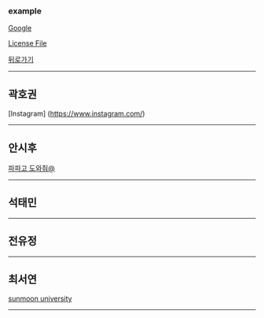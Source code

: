 ### example

[Google](https://www.google.com)

[License File](./LICENSE)


[뒤로가기](./README.md)

* * *
## 곽호권
[Instagram] (https://www.instagram.com/) 
_ _ _
## 안시후
[파파고 도와줘@](https://papago.naver.com/)
  
_ _ _
## 석태민
  
_ _ _
## 전유정
  
_ _ _
## 최서연
[sunmoon university](https://lily.sunmoon.ac.kr/MainDefault.aspx)  
_ _ _



